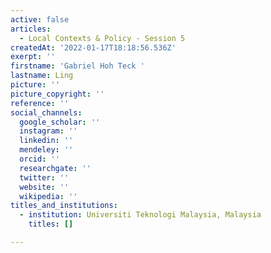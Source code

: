 ```yaml
---
active: false
articles:
  - Local Contexts & Policy - Session 5
createdAt: '2022-01-17T18:18:56.536Z'
exerpt: ''
firstname: 'Gabriel Hoh Teck '
lastname: Ling
picture: ''
picture_copyright: ''
reference: ''
social_channels:
  google_scholar: ''
  instagram: ''
  linkedin: ''
  mendeley: ''
  orcid: ''
  researchgate: ''
  twitter: ''
  website: ''
  wikipedia: ''
titles_and_institutions:
  - institution: Universiti Teknologi Malaysia, Malaysia
    titles: []

---
```

